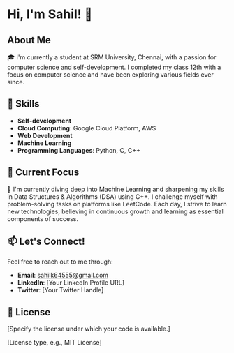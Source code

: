 # Hi, I'm Sahil! 👋

## About Me

🎓 I'm currently a student at SRM University, Chennai, with a passion for computer science and self-development. I completed my class 12th with a focus on computer science and have been exploring various fields ever since.

## 💼 Skills

- **Self-development**
- **Cloud Computing**: Google Cloud Platform, AWS
- **Web Development**
- **Machine Learning**
- **Programming Languages**: Python, C, C++

## 🚀 Current Focus

🤖 I'm currently diving deep into Machine Learning and sharpening my skills in Data Structures & Algorithms (DSA) using C++. I challenge myself with problem-solving tasks on platforms like LeetCode. Each day, I strive to learn new technologies, believing in continuous growth and learning as essential components of success.

## 📫 Let's Connect!

Feel free to reach out to me through:

- **Email**: sahilk64555@gmail.com
- **LinkedIn**: [Your LinkedIn Profile URL]
- **Twitter**: [Your Twitter Handle]

## 📝 License

[Specify the license under which your code is available.]

[License type, e.g., MIT License]
